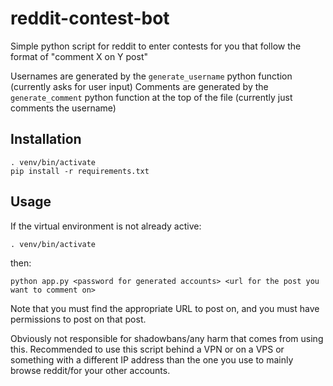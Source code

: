 reddit-contest-bot
==================

Simple python script for reddit to enter contests for you that follow the format of "comment X on Y post"

Usernames are generated by the `generate_username` python function (currently asks for user input)
Comments are generated by the `generate_comment` python function at the top of the file (currently just comments the username)

## Installation
```
. venv/bin/activate
pip install -r requirements.txt
```
## Usage
If the virtual environment is not already active:
```
. venv/bin/activate
```
then:
```
python app.py <password for generated accounts> <url for the post you want to comment on>
```
Note that you must find the appropriate URL to post on, and you must have permissions to post on that post.

Obviously not responsible for shadowbans/any harm that comes from using this. Recommended to use this script behind a VPN or on a VPS or something with a different IP address than the one you use to mainly browse reddit/for your other accounts.
